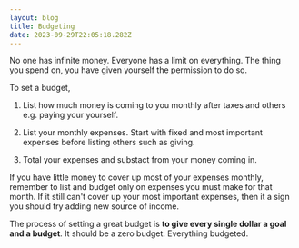 ```yaml
---
layout: blog
title: Budgeting
date: 2023-09-29T22:05:18.282Z
---
```

No one has infinite money. Everyone has a limit on everything. The thing you spend on, you have given yourself the permission to do so.

To set a budget,

1. List how much money is coming to you monthly after taxes and others e.g. paying your yourself.

2. List your monthly expenses. Start with fixed and most important expenses before listing others such as giving.

3. Total your expenses and substact from your money coming in.

If you have little money to cover up most of your expenses monthly, remember to list and budget only on expenses you must make for that month. If it still can't cover up your most important expenses, then it a sign you should try adding new source of income.

The process of setting a great budget is **to give every single dollar a goal and a budget**. It should be a zero budget. Everything budgeted.